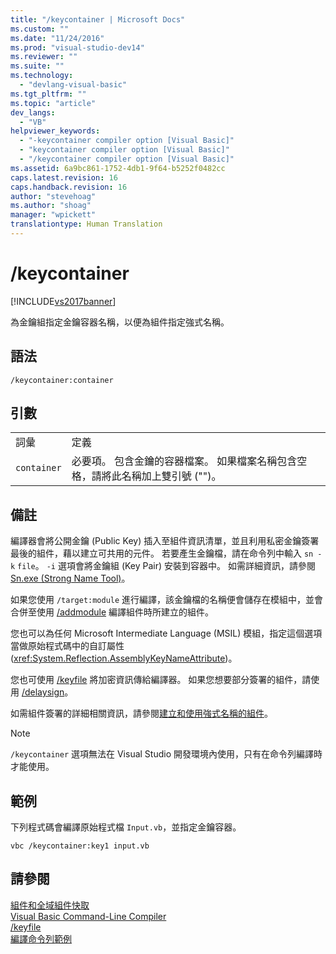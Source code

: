 ```yaml
---
title: "/keycontainer | Microsoft Docs"
ms.custom: ""
ms.date: "11/24/2016"
ms.prod: "visual-studio-dev14"
ms.reviewer: ""
ms.suite: ""
ms.technology: 
  - "devlang-visual-basic"
ms.tgt_pltfrm: ""
ms.topic: "article"
dev_langs: 
  - "VB"
helpviewer_keywords: 
  - "-keycontainer compiler option [Visual Basic]"
  - "keycontainer compiler option [Visual Basic]"
  - "/keycontainer compiler option [Visual Basic]"
ms.assetid: 6a9bc861-1752-4db1-9f64-b5252f0482cc
caps.latest.revision: 16
caps.handback.revision: 16
author: "stevehoag"
ms.author: "shoag"
manager: "wpickett"
translationtype: Human Translation
---
```

# /keycontainer
[!INCLUDE[vs2017banner](../../../csharp/includes/vs2017banner.md)]

為金鑰組指定金鑰容器名稱，以便為組件指定強式名稱。  
  
## 語法  
  
```  
/keycontainer:container  
```  
  
## 引數  
  
|||  
|-|-|  
|詞彙|定義|  
|`container`|必要項。  包含金鑰的容器檔案。  如果檔案名稱包含空格，請將此名稱加上雙引號 \(""\)。|  
  
## 備註  
 編譯器會將公開金鑰 \(Public Key\) 插入至組件資訊清單，並且利用私密金鑰簽署最後的組件，藉以建立可共用的元件。  若要產生金鑰檔，請在命令列中輸入 `sn -k` `file`。  `-i`  選項會將金鑰組 \(Key Pair\) 安裝到容器中。  如需詳細資訊，請參閱 [Sn.exe \(Strong Name Tool\)](../Topic/Sn.exe%20\(Strong%20Name%20Tool\).md)。  
  
 如果您使用 `/target:module` 進行編譯，該金鑰檔的名稱便會儲存在模組中，並會合併至使用 [\/addmodule](../../../visual-basic/reference/command-line-compiler/addmodule.md) 編譯組件時所建立的組件。  
  
 您也可以為任何 Microsoft Intermediate Language \(MSIL\) 模組，指定這個選項當做原始程式碼中的自訂屬性 \(<xref:System.Reflection.AssemblyKeyNameAttribute>\)。  
  
 您也可使用 [\/keyfile](../../../visual-basic/reference/command-line-compiler/keyfile.md) 將加密資訊傳給編譯器。  如果您想要部分簽署的組件，請使用 [\/delaysign](../../../visual-basic/reference/command-line-compiler/delaysign.md)。  
  
 如需組件簽署的詳細相關資訊，請參閱[建立和使用強式名稱的組件](../Topic/Creating%20and%20Using%20Strong-Named%20Assemblies.md)。  
  
> [!NOTE]
>  `/keycontainer` 選項無法在 Visual Studio 開發環境內使用，只有在命令列編譯時才能使用。  
  
## 範例  
 下列程式碼會編譯原始程式檔 `Input.vb`，並指定金鑰容器。  
  
```  
vbc /keycontainer:key1 input.vb  
```  
  
## 請參閱  
 [組件和全域組件快取](../Topic/Assemblies%20and%20the%20Global%20Assembly%20Cache%20\(C%23%20and%20Visual%20Basic\).md)   
 [Visual Basic Command\-Line Compiler](../../../visual-basic/reference/command-line-compiler/index.md)   
 [\/keyfile](../../../visual-basic/reference/command-line-compiler/keyfile.md)   
 [編譯命令列範例](../../../visual-basic/reference/command-line-compiler/sample-compilation-command-lines.md)